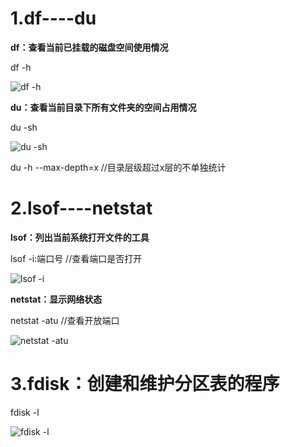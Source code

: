 # 1.df----du

**df：查看当前已挂载的磁盘空间使用情况**

df -h

![df -h](https://user-images.githubusercontent.com/80690322/149456364-8b85db82-7c6c-4092-8a57-8078c33f88c7.png)

**du：查看当前目录下所有文件夹的空间占用情况**

du -sh

![du -sh](https://user-images.githubusercontent.com/80690322/149456368-0b5d1e8c-6d49-4e92-a75e-61c05a0ea22d.png)

du -h --max-depth=x //目录层级超过x层的不单独统计


# 2.lsof----netstat

**lsof：列出当前系统打开文件的工具**

lsof -i:端口号   //查看端口是否打开

![lsof -i](https://user-images.githubusercontent.com/80690322/149458278-b57fbc6b-a904-46ae-b271-b2c14d57a533.png)

**netstat：显示网络状态**

netstat -atu   //查看开放端口

![netstat -atu](https://user-images.githubusercontent.com/80690322/149458268-51ea8feb-99c6-40c0-bd44-69cf2284f3d6.png)

# 3.fdisk：创建和维护分区表的程序

fdisk -l

![fdisk -l](https://user-images.githubusercontent.com/80690322/149463422-f574308b-ab29-4322-9660-9368406f915f.png)
